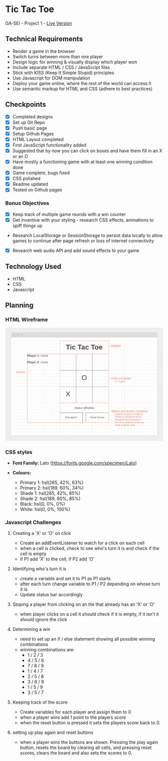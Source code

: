 # Tic Tac Toe

GA-SEI - Project 1 - [Live Version](https://tictactoe.mattgrah.am/)

## Technical Requirements

-   Render a game in the browser
-   Switch turns between more than one player
-   Design logic for winning & visually display which player won
-   Include separate HTML / CSS / JavaScript files
-   Stick with KISS (Keep It Simple Stupid) principles
-   Use Javascript for DOM manipulation
-   Deploy your game online, where the rest of the world can access it
-   Use semantic markup for HTML and CSS (adhere to best practices)

## Checkpoints

-   [x] Completed designs
-   [x] Set up Git Repo
-   [x] Push basic page
-   [x] Setup Github Pages
-   [x] HTML Layout completed
-   [x] First JavaScript functionality added
-   [x] Suggested that by now you can click on boxes and have them fill in an X or an O
-   [x] Have mostly a functioning game with at least one winning condition done
-   [x] Game complete, bugs fixed
-   [x] CSS polished
-   [x] Readme updated
-   [x] Tested on Github pages

### Bonus Objectives

-   [x] Keep track of multiple game rounds with a win counter
-   [x] Get inventive with your styling - research CSS effects, animations to spiff things up
-   Research LocalStorage or SessionStorage to persist data locally to allow games to continue after page refresh or loss of internet connectivity
-   [x] Research web audio API and add sound effects to your game

## Technology Used

-   HTML
-   CSS
-   Javascript

## Planning

### HTML Wireframe

![Mockup Wireframe](./assets/mockup.png)

### CSS styles

-   **Font Family:** Lato (https://fonts.google.com/specimen/Lato)

-   **Colours:**
    -   Primary 1: hsl(265, 42%, 63%)
    -   Primary 2: hsl(189, 60%, 34%)
    -   Shade 1: hsl(265, 42%, 85%)
    -   Shade 2: hsl(189, 60%, 85%)
    -   Black: hsl(0, 0%, 0%)
    -   White: hsl(0, 0%, 100%)

### Javascript Challenges

1. Creating a 'X' or 'O' on click

    - Create an addEventListener to watch for a click on each cell
    - when a cell is clicked, check to see who's turn it is and check if the cell is empty
    - if P1 add 'X' to the cell, if P2 add 'O'

2. Identifying who's turn it is

    - create a variable and set it to P1 as P1 starts
    - after each turn change variable to P1 / P2 depending on whose turn it is.
    - Update status bar accordingly

3. Stoping a player from clicking on an tile that already has an 'X' or 'O'

    - when player clicks on a cell it should check if it is empty, if it isn't it should ignore the click

4. Determining a win

    - need to set up an if / else statement showing all possible winning combinations
    - winning combinations are:
        - 1 / 2 / 3
        - 4 / 5 / 6
        - 7 / 8 / 9
        - 1 / 4 / 7
        - 2 / 5 / 8
        - 3 / 6 / 9
        - 1 / 5 / 9
        - 3 / 5 / 7

5. Keeping track of the score

    - Create variables for each player and assign them to 0
    - when a player wins add 1 point to the players score
    - when the reset button is pressed it sets the players score back to 0.

6. setting up play again and reset buttons

    - when a player wins the buttons are shown. Pressing the play again button, resets the board by clearing all cells, and pressing reset scores, clears the board and also sets the scores to 0.

